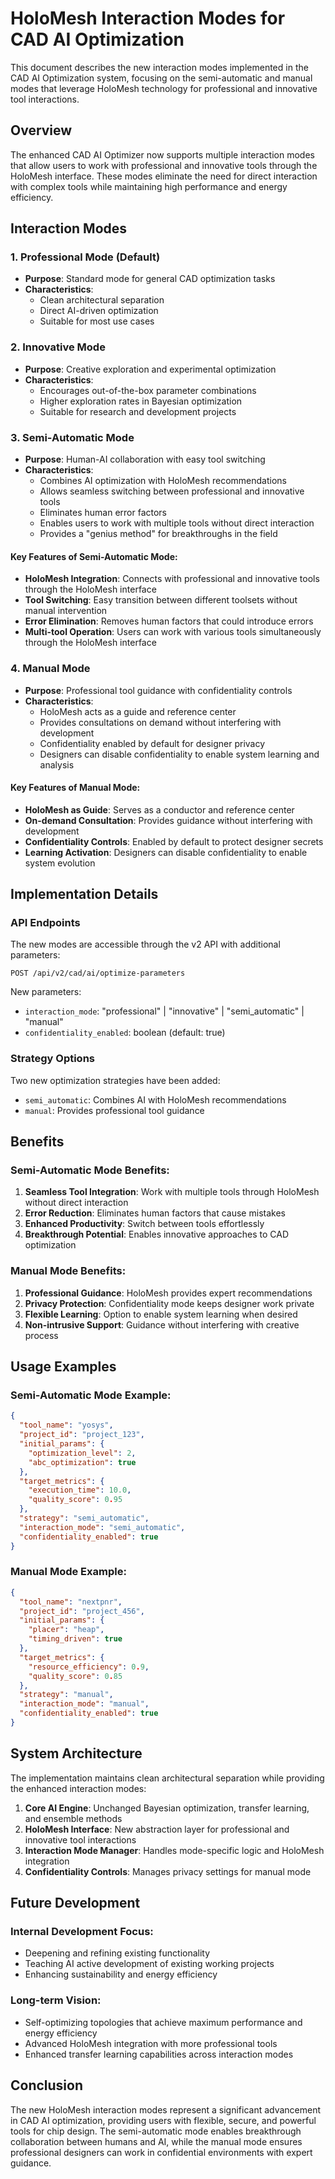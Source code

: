 # HoloMesh Interaction Modes for CAD AI Optimization

This document describes the new interaction modes implemented in the CAD AI Optimization system, focusing on the semi-automatic and manual modes that leverage HoloMesh technology for professional and innovative tool interactions.

## Overview

The enhanced CAD AI Optimizer now supports multiple interaction modes that allow users to work with professional and innovative tools through the HoloMesh interface. These modes eliminate the need for direct interaction with complex tools while maintaining high performance and energy efficiency.

## Interaction Modes

### 1. Professional Mode (Default)
- **Purpose**: Standard mode for general CAD optimization tasks
- **Characteristics**: 
  - Clean architectural separation
  - Direct AI-driven optimization
  - Suitable for most use cases

### 2. Innovative Mode
- **Purpose**: Creative exploration and experimental optimization
- **Characteristics**:
  - Encourages out-of-the-box parameter combinations
  - Higher exploration rates in Bayesian optimization
  - Suitable for research and development projects

### 3. Semi-Automatic Mode
- **Purpose**: Human-AI collaboration with easy tool switching
- **Characteristics**:
  - Combines AI optimization with HoloMesh recommendations
  - Allows seamless switching between professional and innovative tools
  - Eliminates human error factors
  - Enables users to work with multiple tools without direct interaction
  - Provides a "genius method" for breakthroughs in the field

#### Key Features of Semi-Automatic Mode:
- **HoloMesh Integration**: Connects with professional and innovative tools through the HoloMesh interface
- **Tool Switching**: Easy transition between different toolsets without manual intervention
- **Error Elimination**: Removes human factors that could introduce errors
- **Multi-tool Operation**: Users can work with various tools simultaneously through the HoloMesh interface

### 4. Manual Mode
- **Purpose**: Professional tool guidance with confidentiality controls
- **Characteristics**:
  - HoloMesh acts as a guide and reference center
  - Provides consultations on demand without interfering with development
  - Confidentiality enabled by default for designer privacy
  - Designers can disable confidentiality to enable system learning and analysis

#### Key Features of Manual Mode:
- **HoloMesh as Guide**: Serves as a conductor and reference center
- **On-demand Consultation**: Provides guidance without interfering with development
- **Confidentiality Controls**: Enabled by default to protect designer secrets
- **Learning Activation**: Designers can disable confidentiality to enable system evolution

## Implementation Details

### API Endpoints

The new modes are accessible through the v2 API with additional parameters:

```
POST /api/v2/cad/ai/optimize-parameters
```

New parameters:
- `interaction_mode`: "professional" | "innovative" | "semi_automatic" | "manual"
- `confidentiality_enabled`: boolean (default: true)

### Strategy Options

Two new optimization strategies have been added:
- `semi_automatic`: Combines AI with HoloMesh recommendations
- `manual`: Provides professional tool guidance

## Benefits

### Semi-Automatic Mode Benefits:
1. **Seamless Tool Integration**: Work with multiple tools through HoloMesh without direct interaction
2. **Error Reduction**: Eliminates human factors that cause mistakes
3. **Enhanced Productivity**: Switch between tools effortlessly
4. **Breakthrough Potential**: Enables innovative approaches to CAD optimization

### Manual Mode Benefits:
1. **Professional Guidance**: HoloMesh provides expert recommendations
2. **Privacy Protection**: Confidentiality mode keeps designer work private
3. **Flexible Learning**: Option to enable system learning when desired
4. **Non-intrusive Support**: Guidance without interfering with creative process

## Usage Examples

### Semi-Automatic Mode Example:
```json
{
  "tool_name": "yosys",
  "project_id": "project_123",
  "initial_params": {
    "optimization_level": 2,
    "abc_optimization": true
  },
  "target_metrics": {
    "execution_time": 10.0,
    "quality_score": 0.95
  },
  "strategy": "semi_automatic",
  "interaction_mode": "semi_automatic",
  "confidentiality_enabled": true
}
```

### Manual Mode Example:
```json
{
  "tool_name": "nextpnr",
  "project_id": "project_456",
  "initial_params": {
    "placer": "heap",
    "timing_driven": true
  },
  "target_metrics": {
    "resource_efficiency": 0.9,
    "quality_score": 0.85
  },
  "strategy": "manual",
  "interaction_mode": "manual",
  "confidentiality_enabled": true
}
```

## System Architecture

The implementation maintains clean architectural separation while providing the enhanced interaction modes:

1. **Core AI Engine**: Unchanged Bayesian optimization, transfer learning, and ensemble methods
2. **HoloMesh Interface**: New abstraction layer for professional and innovative tool interactions
3. **Interaction Mode Manager**: Handles mode-specific logic and HoloMesh integration
4. **Confidentiality Controls**: Manages privacy settings for manual mode

## Future Development

### Internal Development Focus:
- Deepening and refining existing functionality
- Teaching AI active development of existing working projects
- Enhancing sustainability and energy efficiency

### Long-term Vision:
- Self-optimizing topologies that achieve maximum performance and energy efficiency
- Advanced HoloMesh integration with more professional tools
- Enhanced transfer learning capabilities across interaction modes

## Conclusion

The new HoloMesh interaction modes represent a significant advancement in CAD AI optimization, providing users with flexible, secure, and powerful tools for chip design. The semi-automatic mode enables breakthrough collaboration between humans and AI, while the manual mode ensures professional designers can work in confidential environments with expert guidance.